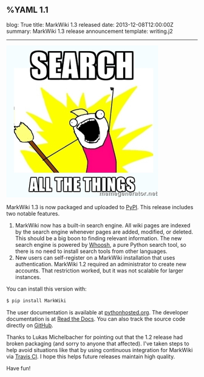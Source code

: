 %YAML 1.1
---
blog: True
title: MarkWiki 1.3 released
date: 2013-12-08T12:00:00Z
summary: MarkWiki 1.3 release announcement
template: writing.j2

---
<img class='book' src='allthethings.jpg'>

MarkWiki 1.3 is now packaged and uploaded to
[PyPI](https://pypi.python.org/pypi/MarkWiki). This release includes two
notable features.

1. MarkWiki now has a built-in search engine. All wiki pages are indexed by
   the search engine whenever pages are added, modified, or deleted. This
   should be a big boon to finding relevant information. The new search engine
   is powered by [Whoosh](http://whoosh.readthedocs.org/en/latest/intro.html),
   a pure Python search tool, so there is no need to install search tools from
   other languages.
2. New users can self-register on a MarkWiki installation that uses
   authentication. MarkWiki 1.2 required an administrator to create new
   accounts. That restriction worked, but it was not scalable for larger
   instances.

You can install this version with:

```bash
$ pip install MarkWiki
```

The user documentation is available at
[pythonhosted.org](http://pythonhosted.org/MarkWiki/). The developer
documentation is at [Read the
Docs](http://markwiki.readthedocs.org/en/latest/). You can also track the
source code directly on [GitHub](https://github.com/mblayman/markwiki).

Thanks to Lukas Michelbacher for pointing out that the 1.2 release had broken
packaging (and sorry to anyone that affected). I've taken steps to help avoid
situations like that by using continuous integration for MarkWiki via [Travis
CI](https://travis-ci.org/mblayman/markwiki). I hope this helps future
releases maintain high quality.

Have fun!
